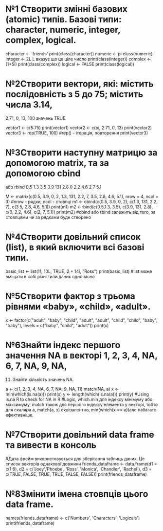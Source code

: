 # №1 Створити змінні базових (atomic) типів. Базові типи: character, numeric, integer, complex, logical.


character <- 'friends'
print(class(character))
numeric <- pi
class(numeric)
integer <- 2L
     L вказує що це ціле число
print(class(integer))
complex <- (1+5i)
print(class(complex))
logical <- FALSE
print(class(logical))


# №2Створити вектори, які: містить послідовність з 5 до 75; містить числа 3.14,
2.71, 0, 13; 100 значень TRUE.


vector1 <- c(5:75)
print(vector1)
vector2 <- c(pi, 2.71, 0, 13)
print(vector2)
vector3 <- rep(TRUE, 100)
#rep() - ітерація, повторення
print(vector3)


# №3Створити наступну матрицю за допомогою matrix, та за допомогою cbind
або rbind
0.5 1.3 3.5
3.9 131 2.8
0 2.2 4.6
2 7 5.1


M <- matrix(c(0.5, 3.9, 0, 2, 1.3, 131, 2.2, 7, 3.5, 2.8, 4.6, 5.1), nrow = 4, ncol = 3)
#nrow - рядки, ncol - стовпці
m1 <- cbind(c(0.5, 3.9, 0, 2), c(1.3, 131, 2.2, 7), c(3.5, 2.8, 4.6, 5.1))
print(m1)
m2 <-rbind(c(0.5,1.3, 3.5), c(3.9, 131, 2.8), c(0, 2.2, 4.6), c(2, 7, 5.1))
print(m2)
#cbind або rbind залежить від того, за стовпцями чи за рядками буде створено


# №4Створити довільний список (list), в який включити всі базові типи.


basic_list <- list(11, 10L, TRUE, 2 + 14i, "Ross")
print(basic_list)
#list може вміщати в собі різні типи даних одночасно


# №5Створити фактор з трьома рівнями «baby», «child», «adult».


x <- factor(c("adult", "baby", "child", "adult", "adult", "child", "child", "baby", "baby"), levels = c("baby", "child", "adult"))
print(x)


# №6Знайти індекс першого значення NA в векторі 1, 2, 3, 4, NA, 6, 7, NA, 9, NA,
11. Знайти кількість значень NA.


a <- c(1, 2, 3, 4, NA, 6, 7, NA, 9, NA, 11)
match(NA, a)
x <- min(which(is.na(a)))
print(x)
y <- length(which(is.na(a)))
print(y)
#Using is.na R to check for NA in R 
#Logic, which.min для індексу мінімуму або максимуму, match також для першого індексу елемента у векторі, тобто для скаляра a, match(a, x) еквівалентно, min(which(x == a))але набагато ефективніше.


# №7Створити довільний data frame та вивести в консоль


#Дата фрейм використовується для зберігання таблиць даних. Це список векторів однакової довжини
friends_dataframe <- data.frame(d1 = c(1:6), d2 = c('Joey','Phoebe', 'Ross', 'Monica', 'Chandler', 'Rachel'), d3 = c(TRUE, FALSE, TRUE, TRUE, FALSE, FALSE))
print(friends_dataframe)


# №8Змінити імена стовпців цього data frame.


names(friends_dataframe) <- c('Numbers', 'Characters', 'Logicals')
print(friends_dataframe)
